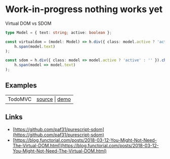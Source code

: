 # Work-in-progress nothing works yet

Virtual DOM vs SDOM
```ts
type Model = { text: string; active: boolean };

const virtualdom = (model: Model) => h.div({ class: model.active ? 'active' : '' }).child(
    h.span(model.text)
);

const sdom = h.div({ class: model => model.active ? 'active' : '' }).child(
    h.span(model => model.text)
);
```

## Examples

<table>
  <tbody>
    <tr>
      <td>TodoMVC</td>
      <td>
	    <a href="https://github.com/lagunoff/typescript-sdom/blob/master/examples/todomvc/src/index.ts" target="_blank">source</a> |
		<a href="https://lagunoff.github.io/typescript-sdom/todomvc/" target="_blank">demo<a>
	  </td>
    </tr>
  </tbody>
</table>

## Links
- [https://github.com/paf31/purescript-sdom](https://github.com/paf31/purescript-sdom)
- [https://blog.functorial.com/posts/2018-03-12-You-Might-Not-Need-The-Virtual-DOM.html](https://blog.functorial.com/posts/2018-03-12-You-Might-Not-Need-The-Virtual-DOM.html)
